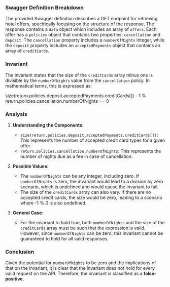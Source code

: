 ### Swagger Definition Breakdown
The provided Swagger definition describes a GET endpoint for retrieving hotel offers, specifically focusing on the structure of the response. The response contains a `data` object which includes an array of `offers`. Each offer has a `policies` object that contains two properties: `cancellation` and `deposit`. The `cancellation` property includes a `numberOfNights` integer, while the `deposit` property includes an `acceptedPayments` object that contains an array of `creditCards`.

### Invariant
The invariant states that the size of the `creditCards` array minus one is divisible by the `numberOfNights` value from the `cancellation` policy. In mathematical terms, this is expressed as:

size(return.policies.deposit.acceptedPayments.creditCards[]) - 1 % return.policies.cancellation.numberOfNights == 0

### Analysis
1. **Understanding the Components**:
   - `size(return.policies.deposit.acceptedPayments.creditCards[])`: This represents the number of accepted credit card types for a given offer.
   - `return.policies.cancellation.numberOfNights`: This represents the number of nights due as a fee in case of cancellation.

2. **Possible Values**:
   - The `numberOfNights` can be any integer, including zero. If `numberOfNights` is zero, the invariant would lead to a division by zero scenario, which is undefined and would cause the invariant to fail.
   - The size of the `creditCards` array can also vary. If there are no accepted credit cards, the size would be zero, leading to a scenario where -1 % 0 is also undefined.

3. **General Case**:
   - For the invariant to hold true, both `numberOfNights` and the size of the `creditCards` array must be such that the expression is valid. However, since `numberOfNights` can be zero, this invariant cannot be guaranteed to hold for all valid responses.

### Conclusion
Given the potential for `numberOfNights` to be zero and the implications of that on the invariant, it is clear that the invariant does not hold for every valid request on the API. Therefore, the invariant is classified as a **false-positive**.
